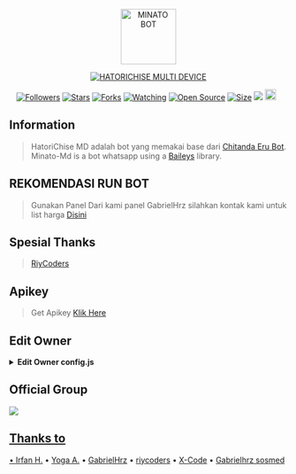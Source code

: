 <p align="center">
<img src="https://telegra.ph/file/c37dcf885413c4c1f01f7.jpg" alt="MINATO BOT" width="100"/>


</p>
<p align="center">
<a href="#"><img title="HATORICHISE MULTI DEVICE" src="https://img.shields.io/badge/HATORICHISE MULTI DEVICE-green?colorA=%23ff0000&colorB=%23017e40&style=for-the-badge"></a>
</p>
<p align="center">
<a href="https://github.com/GabrielHrz98/followers"><img title="Followers" src="https://img.shields.io/github/followers/GabrielHrz98?color=red&style=flat-square"></a>
<a href="https://github.com/GabrielHrz98/HatoriChise-MD/stargazers/"><img title="Stars" src="https://img.shields.io/github/stars/GabrielHrz98/HatoriChise-MD?color=blue&style=flat-square"></a>
<a href="https://github.com/GabrielHrz98/HatoriChise-MD/network/members"><img title="Forks" src="https://img.shields.io/github/forks/riycoders/Minato-Md?color=red&style=flat-square"></a>
<a href="https://github.com/GabrielHrz98/HatoriChise-MD/watchers"><img title="Watching" src="https://img.shields.io/github/watchers/GabrielHrz98/HatoriChise-MD?label=Watchers&color=blue&style=flat-square"></a>
<a href="https://github.com/GabrielHrz98/HatoriChise-MD"><img title="Open Source" src="https://badges.frapsoft.com/os/v2/open-source.svg?v=103"></a>
<a href="https://github.com/GabrielHrz98/HatoriChise-MD/"><img title="Size" src="https://img.shields.io/github/repo-size/GabrielHrz98/HatoriChise-MD?style=flat-square&color=green"></a>
<a href="https://hits.seeyoufarm.com"><img src="https://hits.seeyoufarm.com/api/count/incr/badge.svg?url=https%3A%2F%2Fgithub.com%2Friycoders%2FMinato-Md&count_bg=%2379C83D&title_bg=%23555555&icon=probot.svg&icon_color=%2300FF6D&title=hits&edge_flat=false"/></a>
<a href="https://github.com/GabrielHrz98/HatoriChise-MD/graphs/commit-activity"><img height="20" src="https://img.shields.io/badge/Maintained%3F-yes-green.svg"></a>&nbsp;&nbsp;
</p>
</div>

## Information
> HatoriChise MD adalah bot yang memakai base dari [Chitanda Eru Bot](https://github.com/rtwone/chitandabot). Minato-Md is a bot whatsapp using a [Baileys](https://github.com/adiwajshing/baileys) library.

## REKOMENDASI RUN BOT
> Gunakan Panel Dari kami panel GabrielHrz silahkan kontak kami untuk list harga [Disini](https://wa.me/+6285171178013)
## Spesial Thanks
> [RiyCoders](https://github.com/riycoders)
## Apikey
> Get Apikey [Klik Here](https://api.riycoders.my.id)

## Edit Owner 

<details>
    <summary> <b>Edit Owner config.js</b></summary><br/>

```ts
{
  "ownerNumber": ["6285171178013@s.whatsapp.net"],
  "ownerName": "GabrielHrz",
  "botName": "HatoriChiseBOT",
  "footer": "gabrielhrz.com",
  "packname": "Created By",
  "author": "@GabrielHrz",
  "pathimg": "./media/minato.jpg",
  "riykey": "register disini untuk mendapatkan apikey : https://api.riycoders.my.id",
  "quoteapi": "https://quote-api.riycoders.my.id/generate",
  "sosmed": {
    "youtube": "https://youtube.com/@gabrielhrz117",
    "instagram": "https://instagram.com/ofcgabrielhrz"
  },
  "donasi": {
    "dana": "085171220913",
    "gopay": "085171220913",
    "pulsa": "085171220913"
  },
  "gamewaktu": 90,
  "limitCount": 25,
  "gcount": {
    "prem": 35,
    "user": 15
  }
}
```
</details>

## Official Group
<a href="https://chat.whatsapp.com/CJ1URJb9MX9IJWzCXb1biR"><img src="https://img.shields.io/badge/HatoriChise Bot-25D366?style=for-the-badge&logo=whatsapp&logoColor=white" />

## Thanks to
• [Irfan H.](https://github.com/rtwone)
• [Yoga A.](https://github.com/yogGanz)
• [GabrielHrz](https://Github.com/GabrielHrz98)
• [riycoders](https://github.com/riycoders)
• [X-Code](https://xcodeteam.xyz)
• [Gabrielhrz sosmed](gabrielhrz.com)



